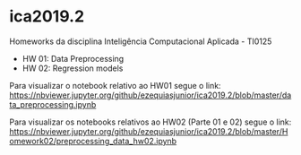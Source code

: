 # ica2019.2
Homeworks da disciplina Inteligência Computacional Aplicada - TI0125

- HW 01: Data Preprocessing
- HW 02: Regression models

Para visualizar o notebook relativo ao HW01 segue o link: https://nbviewer.jupyter.org/github/ezequiasjunior/ica2019.2/blob/master/data_preprocessing.ipynb


Para visualizar os notebooks relativos ao HW02 (Parte 01 e 02) segue o link: https://nbviewer.jupyter.org/github/ezequiasjunior/ica2019.2/blob/master/Homework02/preprocessing_data_hw02.ipynb
